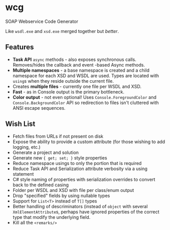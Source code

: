 # wcg
SOAP Webservice Code Generator

Like `wsdl.exe` and `xsd.exe` merged together but _better_.

## Features

* **Task API** `async` methods - also exposes synchronous calls. Removes/hides the callback and event -based Async methods.
* **Multiple namespaces** - a base namespace is created and a child namespace for each XSD and WSDL are used. Types are located with `using`s when they reside outside the current file.
* Creates **multiple files** - currently one file per WSDL and XSD.
* **Fast** - as in Console output is the primary bottleneck.
* **Color output** - not even optional! Uses `Console.ForegroundColor` and `Console.BackgroundColor` API so redirection to files isn't cluttered with ANSI escape sequences.

## Wish List

* Fetch files from URLs if not present on disk
* Expose the ability to provide a custom attribute (for those wishing to add logging, etc.)
* Generate a project and solution
* Generate new `{ get; set; }` style properties
* Reduce namespace usings to only the portion that is required
* Reduce Task API and Serialization attribute verbosity via a using statement
* C# style naming of properties with serialization overrides to convert back to the defined casing
* Folder per WSDL and XSD with file per class/enum output
* Drop "specified" fields by using nullable types
* Support for `List<T>` instead of `T[]` types
* Better handling of descriminators (instead of `object` with several `XmlElementAttribute`s, perhaps have ignored properties of the correct type that modify the underlying field.
* Kill all the `<remarks/>`

